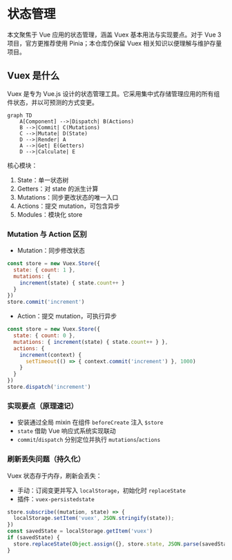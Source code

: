 # 状态管理

本文聚焦于 Vue 应用的状态管理，涵盖 Vuex 基本用法与实现要点。对于 Vue 3 项目，官方更推荐使用 Pinia；本仓库仍保留 Vuex 相关知识以便理解与维护存量项目。

## Vuex 是什么

Vuex 是专为 Vue.js 设计的状态管理工具。它采用集中式存储管理应用的所有组件状态，并以可预测的方式变更。

```mermaid
graph TD
    A[Component] -->|Dispatch| B(Actions)
    B -->|Commit| C(Mutations)
    C -->|Mutate| D(State)
    D -->|Render| A
    A -->|Get| E(Getters)
    D -->|Calculate| E
```

核心模块：
1. State：单一状态树
2. Getters：对 state 的派生计算
3. Mutations：同步更改状态的唯一入口
4. Actions：提交 mutation，可包含异步
5. Modules：模块化 store

### Mutation 与 Action 区别

- Mutation：同步修改状态
```javascript
const store = new Vuex.Store({
  state: { count: 1 },
  mutations: {
    increment(state) { state.count++ }
  }
})
store.commit('increment')
```

- Action：提交 mutation，可执行异步
```javascript
const store = new Vuex.Store({
  state: { count: 0 },
  mutations: { increment(state) { state.count++ } },
  actions: {
    increment(context) {
      setTimeout(() => { context.commit('increment') }, 1000)
    }
  }
})
store.dispatch('increment')
```

### 实现要点（原理速记）

- 安装通过全局 mixin 在组件 `beforeCreate` 注入 `$store`
- `state` 借助 Vue 响应式系统实现联动
- `commit`/`dispatch` 分别定位并执行 `mutations`/`actions`

### 刷新丢失问题（持久化）

Vuex 状态存于内存，刷新会丢失：

- 手动：订阅变更并写入 `localStorage`，初始化时 `replaceState`
- 插件：`vuex-persistedstate`

```javascript
store.subscribe((mutation, state) => {
  localStorage.setItem('vuex', JSON.stringify(state));
})
const savedState = localStorage.getItem('vuex')
if (savedState) {
  store.replaceState(Object.assign({}, store.state, JSON.parse(savedState)))
}
```


